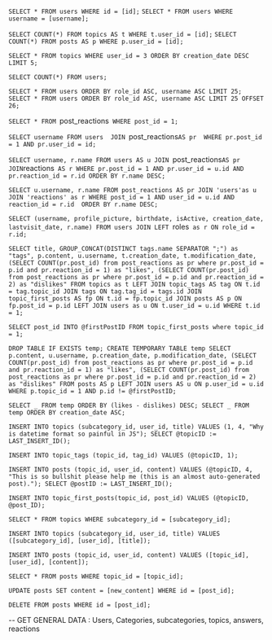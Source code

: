 <!-- Afficher un profil -->

`SELECT * FROM users WHERE id = [id];`
`SELECT * FROM users WHERE username = [username];`

<!-- Afficher le nombre de topics crées par un utilisateur -->

`SELECT COUNT(*) FROM topics AS t WHERE t.user_id = [id];`
`SELECT COUNT(*) FROM posts AS p WHERE p.user_id = [id];`

<!-- Afficher les 5 derniers topics crées par un utilisateur -->

`SELECT * FROM topics WHERE user_id = 3 ORDER BY creation_date DESC LIMIT 5;`

<!-- Nombre d'utilisateur -->

`SELECT COUNT(*) FROM users;`

<!-- Affichage dans la limite de 25 utilisateurs, ordre de rôle et alphabétique -->

`SELECT * FROM users ORDER BY role_id ASC, username ASC LIMIT 25;`
`SELECT * FROM users ORDER BY role_id ASC, username ASC LIMIT 25 OFFSET 26;`

<!-- EVZ : Récupérer toutes les réactions sur le post 1 -->

`SELECT * FROM `post_reactions` WHERE post_id = 1;`

<!-- EVZ : Récupérer tous les pseudos des utilisateurs ayant réagi sur le post 1 -->

`SELECT username FROM users 
    JOIN `post_reactions`AS pr 
    WHERE pr.post_id = 1 AND pr.user_id = id;`

<!-- EVZ : Récupérer tous les pseudos des utilisateurs && leur réaction, sur le post 1 -->

`SELECT username, r.name FROM users AS u
    JOIN `post_reactions`AS pr 
    JOIN`reactions` AS r
    WHERE pr.post_id = 1 AND pr.user_id = u.id AND pr.reaction_id = r.id
    ORDER BY r.name DESC;`

<!-- La même, en partant de la table réactions -->

`SELECT u.username, r.name FROM post_reactions AS pr
	JOIN 'users'as u
    JOIN 'reactions' as r
    WHERE post_id = 1 AND user_id = u.id AND reaction_id = r.id 
    ORDER BY r.name DESC;`

<!-- Récupérer le nom du rôle d'un utilisateur -->

`SELECT (username, profile_picture, birthdate, isActive, creation_date, lastvisit_date, r.name) FROM users
JOIN LEFT `roles` as r ON role_id = r.id;`

<!-- Récupérer les informations d'un topic, son premier post et son OP -->

`SELECT title, GROUP_CONCAT(DISTINCT tags.name SEPARATOR ";") as "tags", p.content, u.username,
t.creation_date, t.modification_date,
(SELECT COUNT(pr.post_id) from post_reactions as pr where pr.post_id = p.id and pr.reaction_id = 1) as "likes",
(SELECT COUNT(pr.post_id) from post_reactions as pr where pr.post_id = p.id and pr.reaction_id = 2) as "dislikes"
FROM topics as t
LEFT JOIN topic_tags AS tag ON t.id = tag.topic_id
JOIN tags ON tag.tag_id = tags.id
JOIN topic_first_posts AS fp ON t.id = fp.topic_id
JOIN posts AS p ON fp.post_id = p.id
LEFT JOIN users as u ON t.user_id = u.id
WHERE t.id = 1;`

<!-- Récupérer l'ID du premier post depuis un topic pour l'exclure des réponses, récupère les réponses et les -->
<!-- ordonne par total de (likes - dislikes) ou date de post -->

`SELECT post_id INTO @firstPostID FROM topic_first_posts where topic_id = 1;`

`DROP TABLE IF EXISTS temp;
CREATE TEMPORARY TABLE temp SELECT p.content, u.username, p.creation_date, p.modification_date,
(SELECT COUNT(pr.post_id) from post_reactions as pr where pr.post_id = p.id and pr.reaction_id = 1) as "likes",
(SELECT COUNT(pr.post_id) from post_reactions as pr where pr.post_id = p.id and pr.reaction_id = 2) as "dislikes"
FROM posts AS p
LEFT JOIN users AS u ON p.user_id = u.id
WHERE p.topic_id = 1 AND p.id != @firstPostID;`

`SELECT _ FROM temp ORDER BY (likes - dislikes) DESC;
SELECT _ FROM temp ORDER BY creation_date ASC;`

<!-- Créer un topic et son premier post -->

`INSERT INTO topics (subcategory_id, user_id, title) VALUES
(1, 4, "Why is datetime format so painful in JS");
SELECT @topicID := LAST_INSERT_ID();`

`INSERT INTO topic_tags (topic_id, tag_id) VALUES (@topicID, 1);`

`INSERT INTO posts (topic_id, user_id, content) VALUES
(@topicID, 4, "This is so bullshit please help me (this is an almost auto-generated post).");
SELECT @postID := LAST_INSERT_ID();`

`INSERT INTO topic_first_posts(topic_id, post_id) VALUES (@topicID, @post_ID);`

<!-- Afficher tous les topics d'une sous-categorie -->

`SELECT * FROM topics WHERE subcategory_id = [subcategory_id];`

<!-- Creer un nouveau topic -->

`INSERT INTO topics (subcategory_id, user_id, title) VALUES ([subcategory_id], [user_id], [title]);`

<!-- Creer un nouveau post sur un topic existant -->

`INSERT INTO posts (topic_id, user_id, content) VALUES ([topic_id], [user_id], [content]);`

<!-- Afficher tous les posts sur un topic -->

`SELECT * FROM posts WHERE topic_id = [topic_id];`

<!-- Mise a jour du contenu d'un post -->

`UPDATE posts SET content = [new_content] WHERE id = [post_id];`

<!-- Suppression d'un post -->

`DELETE FROM posts WHERE id = [post_id];`

-- GET GENERAL DATA : Users, Categories, subcategories, topics, answers, reactions
